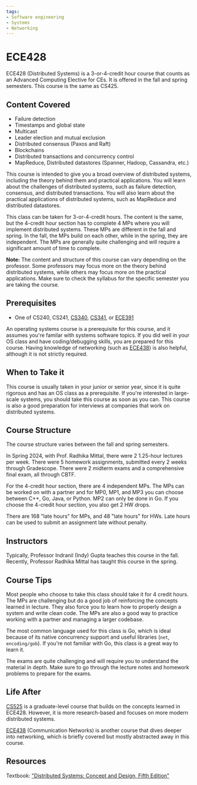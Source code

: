 ```yaml
---
tags:
- Software engineering
- Systems
- Networking
---
```

# ECE428

ECE428 (Distributed Systems) is a 3-or-4-credit hour course that counts as an Advanced Computing Elective for CEs. It is offered in the fall and spring semesters. This course is the same as CS425.

## Content Covered

- Failure detection
- Timestamps and global state
- Multicast
- Leader election and mutual exclusion
- Distributed consensus (Paxos and Raft)
- Blockchains
- Distributed transactions and concurrency control
- MapReduce, Distributed datastores (Spanner, Hadoop, Cassandra, etc.)

This course is intended to give you a broad overview of distributed systems, including the theory behind them and practical applications. You will learn about the challenges of distributed systems, such as failure detection, consensus, and distributed transactions. You will also learn about the practical applications of distributed systems, such as MapReduce and distributed datastores.

This class can be taken for 3-or-4-credit hours. The content is the same, but the 4-credit hour section has to complete 4 MPs where you will implement distributed systems. These MPs are different in the fall and spring. In the fall, the MPs build on each other, while in the spring, they are independent. The MPs are generally quite challenging and will require a significant amount of time to complete.

**Note:** The content and structure of this course can vary depending on the professor. Some professors may focus more on the theory behind distributed systems, while others may focus more on the practical applications. Make sure to check the syllabus for the specific semester you are taking the course.

## Prerequisites

- One of CS240, CS241, [CS340](../CS%20Course%20Offerings/CS340.md), [CS341](../CS%20Course%20Offerings/CS341.md), or [ECE391](ECE391.md)

An operating systems course is a prerequisite for this course, and it assumes you're familar with systems software topics. If you did well in your OS class and have coding/debugging skills, you are prepared for this course. Having knowledge of networking (such as [ECE438](ECE438.md)) is also helpful, although it is not strictly required.

## When to Take it

This course is usually taken in your junior or senior year, since it is quite rigorous and has an OS class as a prerequisite. If you're interested in large-scale systems, you should take this course as soon as you can. This course is also a good preparation for interviews at companies that work on distributed systems.

## Course Structure

The course structure varies between the fall and spring semesters.

In Spring 2024, with Prof. Radhika Mittal, there were 2 1.25-hour lectures per week. There were 5 homework assignments, submitted every 2 weeks through Gradescope. There were 2 midterm exams and a comprehensive final exam, all through CBTF.

For the 4-credit hour section, there are 4 independent MPs. The MPs can be worked on with a partner and for MP0, MP1, and MP3 you can choose between C++, Go, Java, or Python. MP2 can only be done in Go. If you choose the 4-credit hour section, you also get 2 HW drops.

There are 168 "late hours" for MPs, and 48 "late hours" for HWs. Late hours can be used to submit an assignment late without penalty.

## Instructors

Typically, Professor Indranil (Indy) Gupta teaches this course in the fall. Recently, Professor Radhika Mittal has taught this course in the spring.

## Course Tips

Most people who choose to take this class should take it for 4 credit hours. The MPs are challenging but do a good job of reinforcing the concepts learned in lecture. They also force you to learn how to properly design a system and write clean code. The MPs are also a good way to practice working with a partner and managing a larger codebase.

The most common language used for this class is Go, which is ideal because of its native concurrency support and useful libraries (`net`, `encoding/gob`). If you're not familiar with Go, this class is a great way to learn it.

The exams are quite challenging and will require you to understand the material in depth. Make sure to go through the lecture notes and homework problems to prepare for the exams.

## Life After

[CS525](../CS%20Course%20Offerings/CS525.md) is a graduate-level course that builds on the concepts learned in ECE428. However, it is more research-based and focuses on more modern distributed systems.

[ECE438](../ECE%20Course%20Offerings/ECE438.md) (Communication Networks) is another course that dives deeper into networking, which is briefly covered but mostly abstracted away in this course.

## Resources

Textbook: ["Distributed Systems: Concept and Design, Fifth Edition"](https://www.cdk5.net/wp/)
